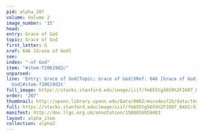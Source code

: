 ```yaml
---
pid: alpha_207
volume: Volume 2
image_number: '15'
head: 
entry: Grace of God
topic: Grace of God
first_letter: G
xref: 646 [Grace of God]
see: 
index: "-of God"
item: "#item-f20619d2c"
unparsed: 
line: 'Entry: Grace of God|Topic: Grace of God|XRef: 646 [Grace of God]|Index: -of
  God|#item-f20619d2c'
full_image: https://stacks.stanford.edu/image/iiif/fm855tg5659%2F1607_0482/full/full/0/default.jpg
order: '207'
thumbnail: http://openn.library.upenn.edu/Data/0002/mscodex726/data/thumb/1607_0482_thumb.jpg
full: https://stacks.stanford.edu/image/iiif/fm855tg5659%2F1607_0482/412,3777,2981,340/full/0/default.jpg
manifest: http://dev.llgc.org.uk/annotation/1508856959483
layout: alpha_item
collection: alpha2
---
```

